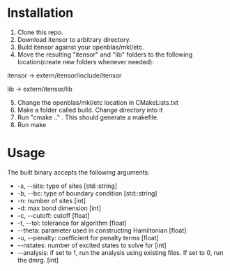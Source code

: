 # Installation

1. Clone this repo.
2. Download itensor to arbitrary directory.
3. Build itensor against your openblas/mkl/etc.
4. Move the resulting "itensor" and "lib" folders to the following location(create new folders whenever needed):

itensor -> extern/itensor/include/itensor

lib -> extern/itensor/lib

5. Change the openblas/mkl/etc location in CMakeLists.txt
6. Make a folder called build. Change directory into it
7. Run "cmake .." . This should generate a makefile.
8. Run make

# Usage

The built binary accepts the following arguments:

* -s, --site: type of sites [std::string]
* -b, --bc: type of boundary condition [std::string]
* -n: number of sites [int]
* -d: max bond dimension [int]
* -c, --cutoff: cutoff [float]
* -t, --tol: tolerance for algorithm [float]
* --theta: parameter used in constructing Hamiltonian [float]
* -u, --penalty: coefficient for penalty terms [float]
* --nstates: number of excited states to solve for [int]
* --analysis: if set to 1, run the analysis using existing files. If set to 0, run the dmrg. [int]